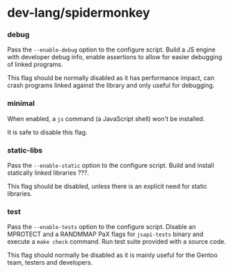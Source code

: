 # dev-lang/spidermonkey

### debug
Pass the `--enable-debug` option to the configure script. Build a JS engine with developer debug info, enable assertions to allow for easier debugging of linked programs.

This flag should be normally disabled as it has performance impact, can crash programs linked against the library and only useful for debugging.

### minimal
When enabled, a `js` command (a JavaScript shell) won't be installed.

It is safe to disable this flag.

### static-libs
Pass the `--enable-static` option to the configure script. Build and install statically linked libraries ???.

This flag should be disabled, unless there is an explicit need for static libraries.

### test
Pass the `--enable-tests` option to the configure script. Disable an MPROTECT and a RANDMMAP PaX flags for `jsapi-tests` binary and execute a `make check` command. Run test suite provided with a source code.

This flag should normally be disabled as it is mainly useful for the Gentoo team, testers and developers.
